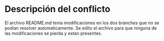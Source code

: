 # Descripción del conflicto

El archivo README.md tenia modificaciones en los dos branches que no se podían resolver automaticamente. Se edito el archivo para que ninguna de las modificaciones se pierda y estan presentes.